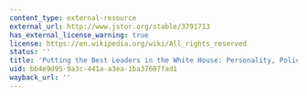 ```yaml
---
content_type: external-resource
external_url: http://www.jstor.org/stable/3791713
has_external_license_warning: true
license: https://en.wikipedia.org/wiki/All_rights_reserved
status: ''
title: 'Putting the Best Leaders in the White House: Personality, Policy, and Performance'
uid: bb4e9d95-9a3c-441a-a3ea-1ba37607fad1
wayback_url: ''
---
```

